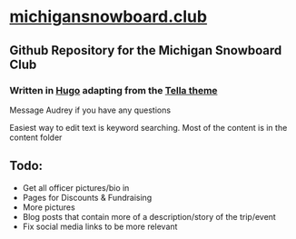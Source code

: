 # [michigansnowboard.club](https://michigansnowboard.club/)

## Github Repository for the Michigan Snowboard Club

### Written in [Hugo](https://gohugo.io/) adapting from the [Tella theme](https://github.com/opera7133/tella)

Message Audrey if you have any questions

Easiest way to edit text is keyword searching. Most of the content is in the content folder

## Todo:
- Get all officer pictures/bio in
- Pages for Discounts & Fundraising
- More pictures
- Blog posts that contain more of a description/story of the trip/event
- Fix social media links to be more relevant
